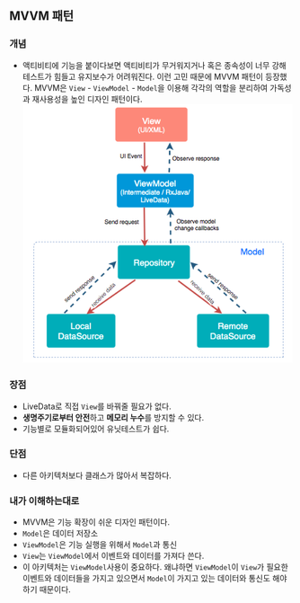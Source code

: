## MVVM 패턴
### 개념
- 액티비티에 기능을 붙이다보면 액티비티가 무거워지거나 혹은 종속성이 너무 강해 테스트가 힘들고 유지보수가 어려워진다. 이런 고민 때문에 MVVM 패턴이 등장했다. MVVM은 `View` - `ViewModel` - `Model`을 이용해 각각의 역할을 분리하여 가독성과 재사용성을 높인 디자인 패턴이다. 
![](./img/MVVM.png)
### 장점
-  LiveData로 직접 `View`를 바꿔줄 필요가 없다.
- **생명주기로부터 안전**하고 **메모리 누수**를 방지할 수 있다. 
- 기능별로 모듈화되어있어 유닛테스트가 쉽다.
### 단점
- 다른 아키텍처보다 클래스가 많아서 복잡하다.
### 내가 이해하는대로
- MVVM은 기능 확장이 쉬운 디자인 패턴이다.
- ```Model```은 데이터 저장소
- ```ViewModel```은 기능 실행을 위해서 ```Model```과 통신
- ```View```는 ```ViewModel```에서 이벤트와 데이터를 가져다 쓴다.
- 이 아키텍처는 ```ViewModel```사용이 중요하다. 왜냐하면 ```ViewModel```이 ```View```가 필요한 이벤트와 데이터들을 가지고 있으면서 ```Model```이 가지고 있는 데이터와 통신도 해야하기 때문이다.
